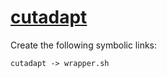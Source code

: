 # [cutadapt](https://hpc.nih.gov/apps/cutadapt.html)

Create the following symbolic links:
```
cutadapt -> wrapper.sh
```

